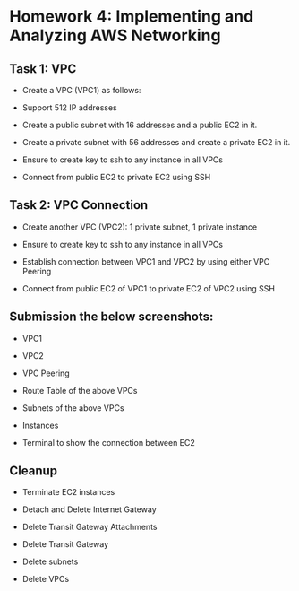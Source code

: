 # Homework 4: Implementing and Analyzing AWS Networking

## Task 1: VPC

* Create a VPC (VPC1) as follows:

- Support 512 IP addresses

- Create a public subnet with 16 addresses and a public EC2 in it.

- Create a private subnet with 56 addresses and create a private EC2 in it.

- Ensure to create key to ssh to any instance in all VPCs

- Connect from public EC2 to private EC2 using SSH

## Task 2: VPC Connection

* Create another VPC (VPC2): 1 private subnet, 1 private instance

* Ensure to create key to ssh to any instance in all VPCs

* Establish connection between VPC1 and VPC2 by using either VPC Peering

* Connect from public EC2 of VPC1 to private EC2 of VPC2 using SSH

## Submission the below screenshots:

* VPC1

* VPC2

* VPC Peering

* Route Table of the above VPCs

* Subnets of the above VPCs

* Instances

* Terminal to show the connection between EC2

## Cleanup

* Terminate EC2 instances

* Detach and Delete Internet Gateway

* Delete Transit Gateway Attachments

* Delete Transit Gateway

* Delete subnets

* Delete VPCs

